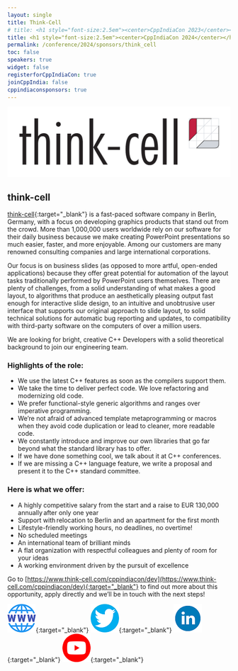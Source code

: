 ```yaml
---
layout: single
title: Think-Cell 
# title: <h1 style="font-size:2.5em"><center>CppIndiaCon 2023</center></h1><center><p style="font-size:1.5em">Gold Sponsor
title: <h1 style="font-size:2.5em"><center>CppIndiaCon 2024</center></h1><center><p style="font-size:1.5em">The C++ festival of India</p><p style="font-size:1.5em"><mark style="background-color:gold;"><strong>Gold Sponsor</strong></mark>
permalink: /conference/2024/sponsors/think_cell
toc: false
speakers: true
widget: false
registerforCppIndiaCon: true
joinCppIndia: false
cppindiaconsponsors: true
---
```

<div style="text-align: center;">
  <a href="https://www.think-cell.com/cppindiacon/dev" target="_blank">
    <img src="/conference/2024/sponsors/think-cell.png" alt="think-cell" title="think-cell">
  </a>
</div>

## think-cell

<!-- Would you like to know what it is like working as a [C++ developer](https://www.think-cell.com/cppindiacon){:target="_blank"} in a role with a <strong>highly competitive salary, life-style friendly hours</strong> and <strong>no deadlines or overtime</strong>?   -->

[think-cell](https://www.think-cell.com/cppindiacon/dev){:target="_blank"} is a fast-paced software company in Berlin, Germany, with a focus on developing graphics products that stand out from the crowd. More than 1,000,000 users worldwide rely on our software for their daily business because we make creating PowerPoint presentations so much easier, faster, and more enjoyable. Among our customers are many renowned consulting companies and large international corporations.

Our focus is on business slides (as opposed to more artful, open-ended applications) because they offer great potential for automation of the layout tasks traditionally performed by PowerPoint users themselves. There are plenty of challenges, from a solid understanding of what makes a good layout, to algorithms that produce an aesthetically pleasing output fast enough for interactive slide design, to an intuitive and unobtrusive user interface that supports our original approach to slide layout, to solid technical solutions for automatic bug reporting and updates, to compatibility with third-party software on the computers of over a million users.

We are looking for bright, creative C++ Developers with a solid theoretical background to join our engineering team. 

### Highlights of the role:

- We use the latest C++ features as soon as the compilers support them. 
- We take the time to deliver perfect code. We love refactoring and modernizing old code. 
- We prefer functional-style generic algorithms and ranges over imperative programming. 
- We’re not afraid of advanced template metaprogramming or macros when they avoid code duplication or lead to cleaner, more readable code. 
- We constantly introduce and improve our own libraries that go far beyond what the standard library has to offer. 
- If we have done something cool, we talk about it at C++ conferences. 
- If we are missing a C++ language feature, we write a proposal and present it to the C++ standard committee.

### Here is what we offer:

- A highly competitive salary from the start and a raise to EUR 130,000 annually after only one year
- Support with relocation to Berlin and an apartment for the first month
- Lifestyle-friendly working hours, no deadlines, no overtime!
- No scheduled meetings
- An international team of brilliant minds
- A flat organization with respectful colleagues and plenty of room for your ideas
- A working environment driven by the pursuit of excellence

Go to [https://www.think-cell.com/cppindiacon/dev](https://www.think-cell.com/cppindiacon/dev){:target="_blank"} to find out more about this opportunity, apply directly and we’ll be in touch with the next steps!

[![think-cell](/assets/images/www.png "think-cell")](https://www.think-cell.com/cppindiacon){:target="_blank"}
[![think-cell](/assets/images/twitter.png "think-cell")](https://twitter.com/thinkcell){:target="_blank"}
[![think-cell](/assets/images/linkedin.png "think-cell")](https://www.linkedin.com/company/think-cell/){:target="_blank"}
[![think-cell](/assets/images/you-tube.png "think-cell")](https://www.youtube.com/@thinkcell){:target="_blank"}

